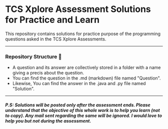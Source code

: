 
# TCS Xplore Assessment Solutions for Practice and Learn

This repository contains solutions for practice purpose of the programming questions asked in the TCS Xplore Assessments.


---

### Repository Structure 📂

- A question and its answer are collectively stored in a folder with a name giving a precis about the question.
- You can find the question in the .md (markdown) file named "Question".
- Likewise, You can find the answer in the .java and .py file named "Solution".

---
##### P.S: Solutions will be posted only after the assessment ends. Please understand that the objective of this whole work is to help you learn (not to copy). Any mail sent regarding the same will be ignored. I would love to help you but not during the assessment.
